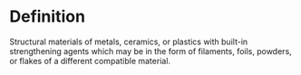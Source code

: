# Definition

Structural materials of metals, ceramics, or plastics with built-in
strengthening agents which may be in the form of filaments, foils,
powders, or flakes of a different compatible material.
